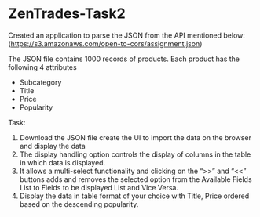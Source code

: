 # ZenTrades-Task2
Created an application to parse the JSON from the API mentioned below: <br>
(https://s3.amazonaws.com/open-to-cors/assignment.json)

The JSON file contains 1000 records of products. Each product has the following 4 attributes <br>
- Subcategory
- Title
- Price
- Popularity 


Task: <br>
1. Download the JSON file create the UI to import the data on the browser and display the data <br>
2. The display handling option controls the display of columns in the table in which data is displayed. <br>
3. It allows a multi-select functionality and clicking on the “>>” and “<<” buttons adds and removes the selected option from the Available Fields List to Fields to be displayed List and Vice Versa. <br>
4. Display the data in table format of your choice with Title, Price ordered based on the descending popularity.

